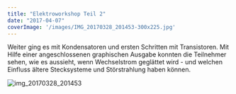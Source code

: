 ```yaml
---
title: "Elektroworkshop Teil 2"
date: "2017-04-07"
coverImage: '/images/IMG_20170328_201453-300x225.jpg'
---
```


Weiter ging es mit Kondensatoren und ersten Schritten mit Transistoren. Mit Hilfe einer angeschlossenen graphischen Ausgabe konnten die Teilnehmer sehen, wie es aussieht, wenn Wechselstrom geglättet wird - und welchen Einfluss ältere Stecksysteme und Störstrahlung haben können. 

![img_20170328_201453](/images/IMG_20170328_201453-300x225.jpg)

